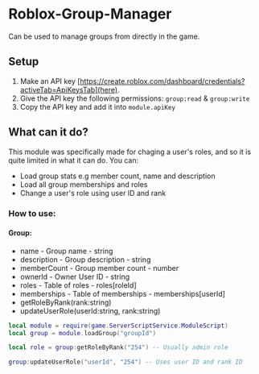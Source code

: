 # Roblox-Group-Manager
Can be used to manage groups from directly in the game.

## Setup
1. Make an API key [https://create.roblox.com/dashboard/credentials?activeTab=ApiKeysTab](here).
2. Give the API key the following permissions: `group:read` & `group:write`
3. Copy the API key and add it into `module.apiKey`

## What can it do?
This module was specifically made for chaging a user's roles, and so it is quite limited in what it can do.
You can:
- Load group stats e.g member count, name and description
- Load all group memberships and roles
- Change a user's role using user ID and rank

### How to use:
#### Group:
- name - Group name - string
- description - Group description - string
- memberCount - Group member count - number
- ownerId - Owner User ID - string
- roles - Table of roles - roles[roleId]
- memberships - Table of memberships - memberships[userId]
- getRoleByRank(rank:string)
- updateUserRole(userId:string, rank:string)
```lua
local module = require(game.ServerScriptService.ModuleScript)
local group = module.loadGroup("groupId")

local role = group:getRoleByRank("254") -- Usually admin role

group:updateUserRole("userId", "254") -- Uses user ID and rank ID
```
